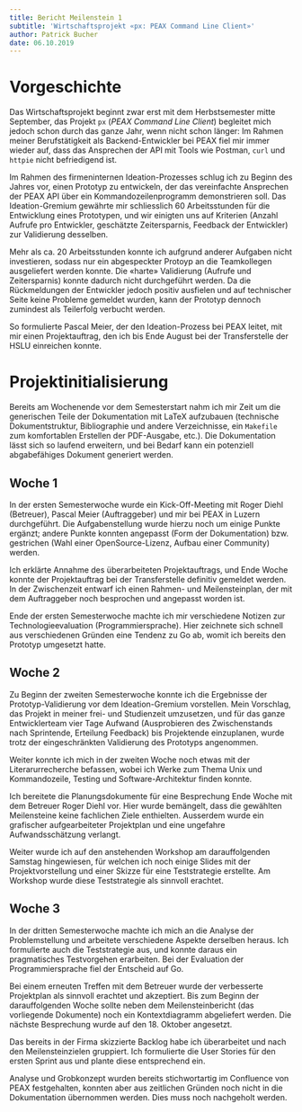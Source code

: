 ```yaml
---
title: Bericht Meilenstein 1
subtitle: 'Wirtschaftsprojekt «px: PEAX Command Line Client»'
author: Patrick Bucher
date: 06.10.2019
---
```


# Vorgeschichte 

Das Wirtschaftsprojekt beginnt zwar erst mit dem Herbstsemester mitte September, das Projekt `px` (_PEAX Command Line Client_) begleitet mich jedoch schon durch das ganze Jahr, wenn nicht schon länger: Im Rahmen meiner Berufstätigkeit als Backend-Entwickler bei PEAX fiel mir immer wieder auf, dass das Ansprechen der API mit Tools wie Postman, `curl` und `httpie` nicht befriedigend ist.

Im Rahmen des firmeninternen Ideation-Prozesses schlug ich zu Beginn des Jahres vor, einen Prototyp zu entwickeln, der das vereinfachte Ansprechen der PEAX API über ein Kommandozeilenprogramm demonstrieren soll. Das Ideation-Gremium gewährte mir schliesslich 60 Arbeitsstunden für die Entwicklung eines Prototypen, und wir einigten uns auf Kriterien (Anzahl Aufrufe pro Entwickler, geschätzte Zeitersparnis, Feedback der Entwickler) zur Validierung desselben.

Mehr als ca. 20 Arbeitsstunden konnte ich aufgrund anderer Aufgaben nicht investieren, sodass nur ein abgespeckter Protoyp an die Teamkollegen ausgeliefert werden konnte. Die «harte» Validierung (Aufrufe und Zeitersparnis) konnte dadurch nicht durchgeführt werden. Da die Rückmeldungen der Entwickler jedoch positiv ausfielen und auf technischer Seite keine Probleme gemeldet wurden, kann der Prototyp dennoch zumindest als Teilerfolg verbucht werden.

So formulierte Pascal Meier, der den Ideation-Prozess bei PEAX leitet, mit mir einen Projektauftrag, den ich bis Ende August bei der Transferstelle der HSLU einreichen konnte.

# Projektinitialisierung

Bereits am Wochenende vor dem Semesterstart nahm ich mir Zeit um die generischen Teile der Dokumentation mit LaTeX aufzubauen (technische Dokumentstruktur, Bibliographie und andere Verzeichnisse, ein `Makefile` zum komfortablen Erstellen der PDF-Ausgabe, etc.). Die Dokumentation lässt sich so laufend erweitern, und bei Bedarf kann ein potenziell abgabefähiges Dokument generiert werden.

## Woche 1

In der ersten Semesterwoche wurde ein Kick-Off-Meeting mit Roger Diehl (Betreuer), Pascal Meier (Auftraggeber) und mir bei PEAX in Luzern durchgeführt. Die Aufgabenstellung wurde hierzu noch um einige Punkte ergänzt; andere Punkte konnten angepasst (Form der Dokumentation) bzw. gestrichen (Wahl einer OpenSource-Lizenz, Aufbau einer Community) werden.

Ich erklärte Annahme des überarbeiteten Projektauftrags, und Ende Woche konnte der Projektauftrag bei der Transferstelle definitiv gemeldet werden. In der Zwischenzeit entwarf ich einen Rahmen- und Meilensteinplan, der mit dem Auftraggeber noch besprochen und angepasst worden ist.

Ende der ersten Semesterwoche machte ich mir verschiedene Notizen zur Technologieevaluation (Programmiersprache). Hier zeichnete sich schnell aus verschiedenen Gründen eine Tendenz zu Go ab, womit ich bereits den Prototyp umgesetzt hatte.

## Woche 2

Zu Beginn der zweiten Semesterwoche konnte ich die Ergebnisse der Prototyp-Validierung vor dem Ideation-Gremium vorstellen. Mein Vorschlag, das Projekt in meiner frei- und Studienzeit umzusetzen, und für das ganze Entwicklerteam vier Tage Aufwand (Ausprobieren des Zwischenstands nach Sprintende, Erteilung Feedback) bis Projektende einzuplanen, wurde trotz der eingeschränkten Validierung des Prototyps angenommen.

Weiter konnte ich mich in der zweiten Woche noch etwas mit der Literarurrecherche befassen, wobei ich Werke zum Thema Unix und Kommandozeile, Testing und Software-Architektur finden konnte.

Ich bereitete die Planungsdokumente für eine Besprechung Ende Woche mit dem Betreuer Roger Diehl vor. Hier wurde bemängelt, dass die gewählten Meilensteine keine fachlichen Ziele enthielten. Ausserdem wurde ein grafischer aufgearbeiteter Projektplan und eine ungefahre Aufwandsschätzung verlangt.

Weiter wurde ich auf den anstehenden Workshop am darauffolgenden Samstag hingewiesen, für welchen ich noch einige Slides mit der Projektvorstellung und einer Skizze für eine Teststrategie erstellte. Am Workshop wurde diese Teststrategie als sinnvoll erachtet.

## Woche 3

In der dritten Semesterwoche machte ich mich an die Analyse der Problemstellung und arbeitete verschiedene Aspekte derselben heraus. Ich formulierte auch die Teststrategie aus, und konnte daraus ein pragmatisches Testvorgehen erarbeiten. Bei der Evaluation der Programmiersprache fiel der Entscheid auf Go.

Bei einem erneuten Treffen mit dem Betreuer wurde der verbesserte Projektplan als sinnvoll erachtet und akzeptiert. Bis zum Beginn der darauffolgenden Woche sollte neben dem Meilensteinbericht (das vorliegende Dokumente) noch ein Kontextdiagramm abgeliefert werden. Die nächste Besprechung wurde auf den 18. Oktober angesetzt.

Das bereits in der Firma skizzierte Backlog habe ich überarbeitet und nach den Meilensteinzielen gruppiert. Ich formulierte die User Stories für den ersten Sprint aus und plante diese entsprechend ein.

Analyse und Grobkonzept wurden bereits stichwortartig im Confluence von PEAX festgehalten, konnten aber aus zeitlichen Gründen noch nicht in die Dokumentation übernommen werden. Dies muss noch nachgeholt werden.
